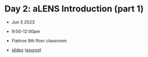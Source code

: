 # Day 2: aLENS Introduction (part 1)
- Jun 5 2023
- 9:00-12:00pm
- Flatiron 9th floor classroom

- [slides](https://github.com/lamsoa729/BPMSummerSchool/tree/main/Day1:BPM_intro/slides.html) ([source](main.md))
